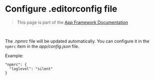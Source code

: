 # Configure .editorconfig file

> This page is part of the [App Framework Documentation](../DOCUMENTATION.md)

<br />

The *.npmrc* file will be updated automatically. You can configure it in the `npmrc` item in the *app/config.json* file.

Example:

```
"npmrc": {
  "loglevel": "silent"
}
```
